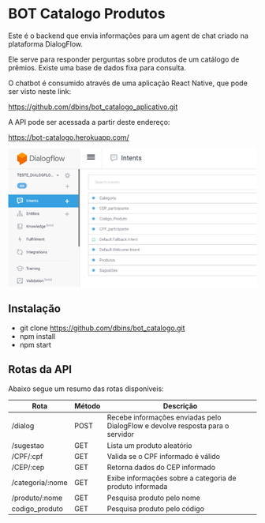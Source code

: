 # BOT Catalogo Produtos

Este é o backend que envia informações para um agent de chat criado na plataforma DialogFlow.

Ele serve para responder perguntas sobre produtos de um catálogo de prêmios. Existe uma base de dados fixa para consulta.

O chatbot é consumido através de uma aplicação React Native, que pode ser visto neste link:

https://github.com/dbins/bot_catalogo_aplicativo.git

A API pode ser acessada a partir deste endereço:

https://bot-catalogo.herokuapp.com/

![Backend](images/dialogflow.png)

## Instalação

- git clone https://github.com/dbins/bot_catalogo.git
- npm install
- npm start

## Rotas da API

Abaixo segue um resumo das rotas disponíveis:

| Rota             | Método | Descrição                                                                      |
| ---------------- | ------ | ------------------------------------------------------------------------------ |
| /dialog          | POST   | Recebe informações enviadas pelo DialogFlow e devolve resposta para o servidor |
| /sugestao        | GET    | Lista um produto aleatório                                                     |
| /CPF/:cpf        | GET    | Valida se o CPF informado é válido                                             |
| /CEP/:cep        | GET    | Retorna dados do CEP informado                                                 |
| /categoria/:nome | GET    | Exibe informações sobre a categoria de produto informada                       |
| /produto/:nome   | GET    | Pesquisa produto pelo nome                                                     |
| codigo_produto   | GET    | Pesquisa produto pelo código                                                   |
